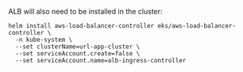 ALB will also need to be installed in the cluster:

```
helm install aws-load-balancer-controller eks/aws-load-balancer-controller \
  -n kube-system \
  --set clusterName=url-app-cluster \
  --set serviceAccount.create=false \
  --set serviceAccount.name=alb-ingress-controller
```

